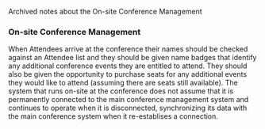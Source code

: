 Archived notes about the On-site Conference Management

### On-site Conference Management

When Attendees arrive at the conference their names should be checked 
against an Attendee list and they should be given name badges that 
identify any additional conference events they are entitled to attend. 
They should also be given the opportunity to purchase seats for any 
additional events they would like to attend (assuming there are seats 
still available). The system that runs on-site at the conference does 
not assume that it is permanently connected to the main conference 
management system and continues to operate when it is disconnected, 
synchronizing its data with the main conference system when it 
re-establises a connection. 

